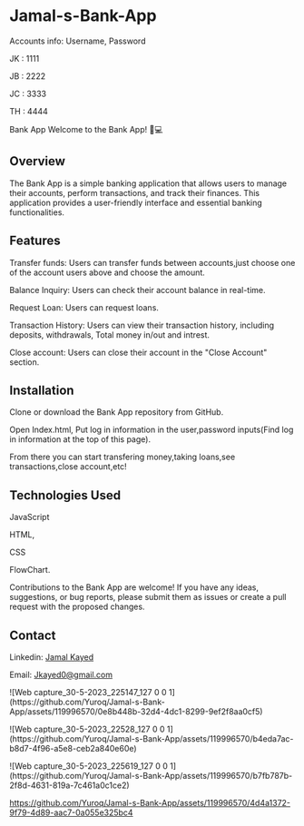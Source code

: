 # Jamal-s-Bank-App
Accounts info: 
Username, Password
<p>JK : 1111</P>
<p>JB : 2222</P>
<p>JC : 3333</P></P>
<p>TH : 4444</P>
Bank App
Welcome to the Bank App! 🏦💻

<h2>Overview</h2>
<p>The Bank App is a simple banking application that allows users to manage their accounts, perform transactions, and track their finances. This application provides a user-friendly interface and essential banking functionalities.</p>

<h2>Features</h2>
<p>Transfer funds: Users can transfer funds between accounts,just choose one of the account users above and choose the amount.</p>
<p>Balance Inquiry: Users can check their account balance in real-time.</p>
<p>Request Loan: Users can request loans.</p>
<p>Transaction History: Users can view their transaction history, including deposits, withdrawals, Total money in/out and intrest.</p>
<p>Close account: Users can close their account in the "Close Account" section.</p>
<h2>Installation</h2>
<p>Clone or download the Bank App repository from GitHub.</p>
<p>Open Index.html, Put log in information in the user,password inputs(Find log in information at the top of this page).</p>
<p>From there you can start transfering money,taking loans,see transactions,close account,etc!</p>
<h2>Technologies Used</h2>
<p>JavaScript</p>
<p>HTML,</p>
<p>CSS</p>
<p>FlowChart.</p>

<p>Contributions to the Bank App are welcome! If you have any ideas, suggestions, or bug reports, please submit them as issues or create a pull request with the proposed changes.</p>



<h2>Contact</h2>
<p>
Linkedin: <a href="https://www.linkedin.com/in/jamal-kayed-009b87252/">Jamal Kayed</a>

Email: Jkayed0@gmail.com
</p>
<p>![Web capture_30-5-2023_225147_127 0 0 1](https://github.com/Yuroq/Jamal-s-Bank-App/assets/119996570/0e8b448b-32d4-4dc1-8299-9ef2f8aa0cf5)</p>
<p>![Web capture_30-5-2023_22528_127 0 0 1](https://github.com/Yuroq/Jamal-s-Bank-App/assets/119996570/b4eda7ac-b8d7-4f96-a5e8-ceb2a840e60e)</P>
<p>![Web capture_30-5-2023_225619_127 0 0 1](https://github.com/Yuroq/Jamal-s-Bank-App/assets/119996570/b7fb787b-2f8d-4631-819a-7c461a0c1ce2)</p>



https://github.com/Yuroq/Jamal-s-Bank-App/assets/119996570/4d4a1372-9f79-4d89-aac7-0a055e325bc4


